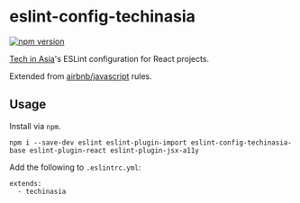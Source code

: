 # eslint-config-techinasia

[![npm version](https://badge.fury.io/js/eslint-config-techinasia.svg)](https://badge.fury.io/js/eslint-config-techinasia)

[Tech in Asia](https://www.techinasia.com)'s ESLint configuration for React projects.

Extended from [airbnb/javascript](https://github.com/airbnb/javascript) rules.

## Usage

Install via `npm`.
```
npm i --save-dev eslint eslint-plugin-import eslint-config-techinasia-base eslint-plugin-react eslint-plugin-jsx-a11y
```


Add the following to `.eslintrc.yml`:

```
extends:
  - techinasia
```
